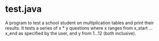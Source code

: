 # test.java
A program to test a school student on multiplication tables and print their results. It tests a series of x * y questions where x ranges from x_start … x_end as specified by the user, and y from 1...12 (both inclusive).
